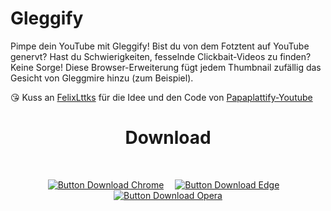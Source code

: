 # Gleggify

Pimpe dein YouTube mit Gleggify! Bist du von dem Fotztent auf YouTube genervt? Hast du Schwierigkeiten, fesselnde Clickbait-Videos zu finden? Keine Sorge! Diese Browser-Erweiterung fügt jedem Thumbnail zufällig das Gesicht von Gleggmire hinzu (zum Beispiel).

😘 Kuss an [FelixLttks](https://github.com/FelixLttks) für die Idee und den Code von [Papaplattify-Youtube](https://github.com/FelixLttks/Papaplattify-Youtube)

<div align = center >

# Download

<br>

[![Button Download Chrome]][Download Chrome]  
[![Button Download Edge]][Download Edge]  
[![Button Download Opera]][Download Opera]

</div>

<br>

<!----------------------------------------------------------------------------->

[Button Download Chrome]: https://img.shields.io/badge/Chrome-4285F4?style=for-the-badge&logoColor=white&logo=GoogleChrome
[Button Download Edge]: https://img.shields.io/badge/Edge-0078D7?style=for-the-badge&logoColor=white&logo=MicrosoftEdge
[Button Download Opera]: https://img.shields.io/badge/Opera-FF1B2D?style=for-the-badge&logo=Opera&logoColor=white


[Download Chrome]: https://chromewebstore.google.com/detail/gleggify/ellibeooakedfigjccjjmcoojnlhlali
[Download Edge]: https://microsoftedge.microsoft.com/addons/detail/gleggify/pdahfngkpokcgmfpfkknmfhdneehkojg
[Download Opera]: https://addons.opera.com/de/extensions/details/gleggify/
